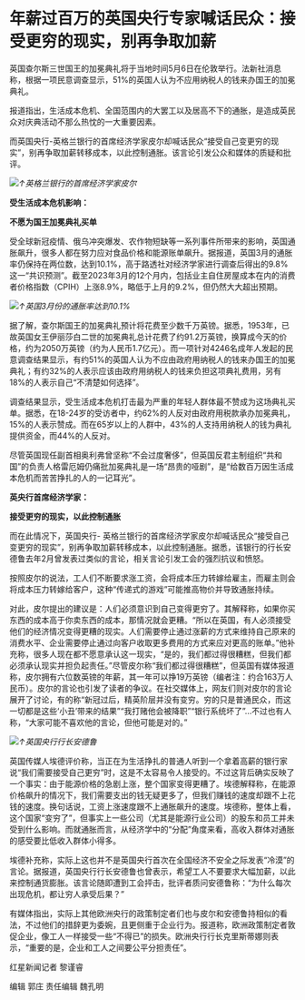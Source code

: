 # 年薪过百万的英国央行专家喊话民众：接受更穷的现实，别再争取加薪

英国查尔斯三世国王的加冕典礼将于当地时间5月6日在伦敦举行。法新社消息称，根据一项民意调查显示，51%的英国人认为不应用纳税人的钱来办国王的加冕典礼。

报道指出，生活成本危机、全国范围内的大罢工以及居高不下的通胀，是造成英民众对庆典活动不那么热忱的一大重要因素。

而英国央行-英格兰银行的首席经济学家皮尔却喊话民众“接受自己变更穷的现实”，别再争取加薪转移成本，以此控制通胀。该言论引发公众和媒体的质疑和批评。

![](https://inews.gtimg.com/om_bt/O2ydfCwJmxjGqaBgNzhWrYtnblFhUd2wXPswizj39YIfoAA/1000)_↑英格兰银行的首席经济学家皮尔_

**受生活成本危机影响：**

**不愿为国王加冕典礼买单**

受全球新冠疫情、俄乌冲突爆发、农作物短缺等一系列事件所带来的影响，英国通胀飙升，很多人都在努力应对食品价格和能源账单飙升。据报道，英国3月的通胀率仍保持在两位数，达到10.1%，高于路透社对经济学家进行调查后得出的9.8%这一“共识预测”。截至2023年3月的12个月内，包括业主自住房屋成本在内的消费者价格指数（CPIH）上涨8.9%，略低于上月的9.2%，但仍然大大超出预期。

![](https://inews.gtimg.com/om_bt/OWn8zOyG5SFfBYb_EoqcSiKjGc0rlWBWwljL37Idijc3sAA/1000)_↑英国3月份的通胀率达到10.1%_

据了解，查尔斯国王的加冕典礼预计将花费至少数千万英镑。据悉，1953年，已故英国女王伊丽莎白二世的加冕典礼总计花费了约91.2万英镑，换算成今天的价格，约为2050万英镑（约为人民币1.7亿元）。而一项针对4246名成年人发起的民意调查结果显示，有约51%的英国人认为不应由政府用纳税人的钱来办国王的加冕典礼；有约32%的人表示应该由政府用纳税人的钱来负担这项典礼费用，另有18%的人表示自己“不清楚如何选择”。

调查结果显示，受生活成本危机打击最为严重的年轻人群体最不赞成为这场典礼买单。据悉，在18-24岁的受访者中，约62%的人反对由政府用税款承办加冕典礼，15%的人表示赞成。而在65岁以上的人群中，43%的人支持用纳税人的钱为典礼提供资金，而44%的人反对。

尽管英国现任副首相奥利弗曾坚称“不会过度奢侈”，但英国反君主制组织“共和国”的负责人格雷厄姆仍痛批加冕典礼是一场“昂贵的哑剧”，是“给数百万因生活成本危机而苦苦挣扎的人的一记耳光”。

**英央行首席经济学家：**

**接受更穷的现实，以此控制通胀**

而在此情况下，英国央行-
英格兰银行的首席经济学家皮尔却喊话民众“接受自己变更穷的现实”，别再争取加薪转移成本，以此控制通胀。据悉，该银行的行长安德鲁去年2月曾发表过类似的言论，相关言论引发工会的强烈抗议和愤怒。

按照皮尔的说法，工人们不断要求涨工资，会将成本压力转嫁给雇主，而雇主则会将成本压力转嫁给客户，这种“传递式的游戏”可能推高物价并导致通胀持续。

对此，皮尔提出的建议是：人们必须意识到自己变得更穷了。其解释称，如果你买东西的成本高于你卖东西的成本，那情况就会更糟。“所以在英国，有人必须接受他们的经济情况变得更糟的现实。人们需要停止通过涨薪的方式来维持自己原来的消费水平、企业需要停止通过向客户收取更多费用的方式来应对更高的账单。”他补充称，很多人现在都不愿意承认这一现实，“是的，我们都过得很糟糕，但我们都必须承认现实并担负起责任。”尽管皮尔称“我们都过得很糟糕”，但英国有媒体报道称，皮尔拥有六位数英镑的年薪，其一年可以挣19万英镑（编者注：约合163万人民币）。皮尔的言论也引发了读者的争议。在社交媒体上，网友们则对皮尔的言论展开了讨论，有的称“新冠过后，精英阶层并没有变穷。穷的只是普通民众，而这一切都是这些‘小丑’带来的结果”“我打赌他会被降职”“银行系统坏了”…不过也有人称，“大家可能不喜欢他的言论，但他可能是对的。”

![](https://inews.gtimg.com/om_bt/O98wvw5KMWxE_COAT-Qrj7bHSA9WzSMLGVsT25erm2UTQAA/1000)_↑英国央行行长安德鲁_

英国传媒人埃德评价称，当正在为生活挣扎的普通人听到一个拿着高薪的银行家说“我们需要接受自己更穷”时，这是不太容易令人接受的。不过这背后确实反映了一个事实：由于能源价格的急剧上涨，整个国家变得更糟了。埃德解释称，在能源价格飙升的情况下，我们需要支出的钱无疑更多了，但我们赚钱的速度却跟不上花钱的速度。换句话说，工资上涨速度跟不上通胀飙升的速度。埃德称，整体上看，这个国家“变穷了”，但事实上一些公司（尤其是能源行业公司）的股东和员工并未受到什么影响。而就通胀而言，从经济学中的“分配”角度来看，高收入群体对通胀的感受要比低收入群体小得多。

埃德补充称，实际上这也并不是英国央行首次在全国经济不安全之际发表“冷漠”的言论。据报道，英国央行行长安德鲁也曾表示，希望工人不要要求大幅加薪，以此来控制通货膨胀。该言论随即遭到工会抨击，批评者质问安德鲁称：“为什么每次出现危机，都让穷人承受后果？”

有媒体指出，实际上其他欧洲央行的政策制定者们也与皮尔和安德鲁持相似的看法，不过他们的措辞更为委婉，且更侧重于企业行为。报道称，欧洲政策制定者敦促企业，像工人一样接受一些“不得已”的损失。欧洲央行行长克里斯蒂娜则表示，“重要的是，企业和工人之间要公平分担责任”。

红星新闻记者 黎谨睿

编辑 郭庄 责任编辑 魏孔明

